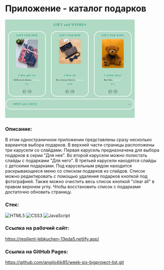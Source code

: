 # Приложение - каталог подарков

<img src="list.jpg" height="320" />

### Описание:
В этом одностраничном приложении представлены сразу несколько вариантов выбора подарков.
В верхней части страницы расположены три карусели со слайдами.
Первая карусель предназначена для выбора подарков в серии "Для нее".
Во второй карусели можно полистать слайды с подарками "Для него".
В третьей карусели находятся слайды с детскими подарками.
Под карусельным рядом находится раскрывающееся меню со списком подарков из слайдов.
Список можно редактировать с помощью удаления подарков кнопкой под фотографией.
Также можно очистить весь список кнопкой "clear all" в правом верхнем углу.
Чтобы восстановить список с подарками достаточно обновить страницу.



### Стек:
![HTML5](https://img.shields.io/badge/html5-%23E34F26.svg?style=for-the-badge&logo=html5&logoColor=white)
![CSS3](https://img.shields.io/badge/css3-%231572B6.svg?style=for-the-badge&logo=css3&logoColor=white)
![JavaScript](https://img.shields.io/badge/javascript-%23323330.svg?style=for-the-badge&logo=javascript&logoColor=%23F7DF1E)

### Ссылка на рабочий сайт:
https://resilient-lebkuchen-13eda5.netlify.app/

### Ссылка на GitHub Pages:
https://github.com/angilo4ik85/week-six-bigproject-list.git
